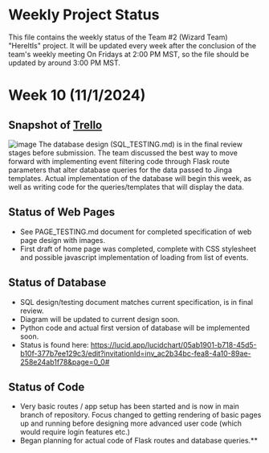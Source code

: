 # Weekly Project Status
This file contains the weekly status of the Team #2 (Wizard Team) "HereItIs" project. 
It will be updated every week after the conclusion of the team's weekly meeting On Fridays at 2:00 PM MST, so the file should be updated by around 3:00 PM MST.

# Week 10 (11/1/2024)
## Snapshot of [Trello](https://trello.com/b/EVZ16txS/wizardteam)
![image](https://github.com/user-attachments/assets/cfd4669b-d536-425e-9965-521b66b5b688)
The database design (SQL_TESTING.md) is in the final review stages before submission. 
The team discussed the best way to move forward with implementing event filtering code through Flask route parameters that alter database queries for the data passed to Jinga templates.
Actual implementation of the database will begin this week, as well as writing code for the queries/templates that will display the data.

## Status of Web Pages
- See PAGE_TESTING.md document for completed specification of web page design with images.
- First draft of home page was completed, complete with CSS stylesheet and possible javascript implementation of loading from list of events.

## Status of Database
- SQL design/testing document matches current specification, is in final review.
- Diagram will be updated to current design soon.
- Python code and actual first version of database will be implemented soon.
- Status is found here: https://lucid.app/lucidchart/05ab1901-b718-45d5-b10f-377b7ee129c3/edit?invitationId=inv_ac2b34bc-fea8-4a10-89ae-258e24ab1f78&page=0_0#

## Status of Code
- Very basic routes / app setup has been started and is now in main branch of repository. Focus changed to getting rendering of basic pages up and running before designing more advanced user code (which would require login features etc.)
- Began planning for actual code of Flask routes and database queries.**
